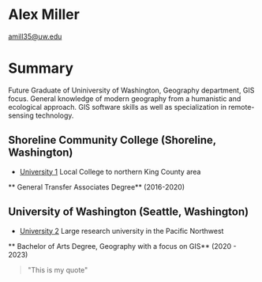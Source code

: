 # Alex Miller

amill35@uw.edu

# Summary

Future Graduate of Uniniversity of Washington, Geography department, GIS focus. General knowledge of modern geography from a humanistic and ecological approach. GIS software skills as well as specialization in remote-sensing technology.


## Shoreline Community College (Shoreline, Washington)

* [University 1](https://www.shoreline.edu) Local College to northern King County area

** General Transfer Associates Degree** (2016-2020)


## University of Washington (Seattle, Washington)
* [University 2](https://www.washington.edu) Large research university in the Pacific Northwest

** Bachelor of Arts Degree, Geography with a focus on GIS** (2020 - 2023)

> "This is my quote"

